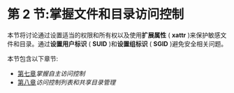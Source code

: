 # 第 2 节:掌握文件和目录访问控制

本节将讨论通过设置适当的权限和所有权以及使用**扩展属性** ( **xattr** )来保护敏感文件和目录。通过**设置用户标识** ( **SUID** )和**设置组标识** ( **SGID** )避免安全相关问题。

本节包含以下章节:

*   [第七章](07.html)*掌握自主访问控制*
*   [第八章](08.html)*访问控制列表和共享目录管理*